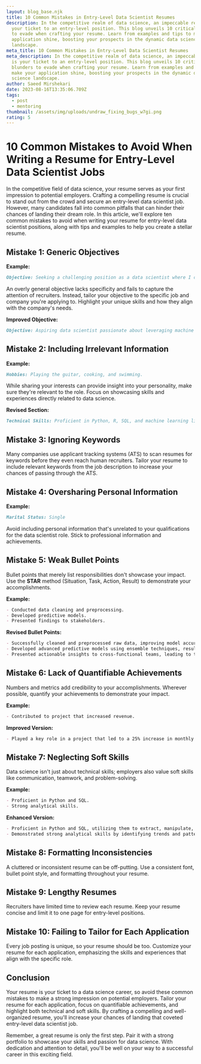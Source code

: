 ```yaml
---
layout: blog_base.njk
title: 10 Common Mistakes in Entry-Level Data Scientist Resumes
description: In the competitive realm of data science, an impeccable resume is
  your ticket to an entry-level position. This blog unveils 10 critical blunders
  to evade when crafting your resume. Learn from examples and tips to make your
  application shine, boosting your prospects in the dynamic data science
  landscape.
meta_title: 10 Common Mistakes in Entry-Level Data Scientist Resumes
meta_description: In the competitive realm of data science, an impeccable resume
  is your ticket to an entry-level position. This blog unveils 10 critical
  blunders to evade when crafting your resume. Learn from examples and tips to
  make your application shine, boosting your prospects in the dynamic data
  science landscape.
author: Saeed Mirshekari
date: 2023-08-16T13:35:06.709Z
tags:
  - post
  - mentoring
thumbnail: /assets/img/uploads/undraw_fixing_bugs_w7gi.png
rating: 5
---
```

# 10 Common Mistakes to Avoid When Writing a Resume for Entry-Level Data Scientist Jobs

In the competitive field of data science, your resume serves as your first impression to potential employers. Crafting a compelling resume is crucial to stand out from the crowd and secure an entry-level data scientist job. However, many candidates fall into common pitfalls that can hinder their chances of landing their dream role. In this article, we'll explore ten common mistakes to avoid when writing your resume for entry-level data scientist positions, along with tips and examples to help you create a stellar resume.

## Mistake 1: Generic Objectives

**Example:**
```markdown
Objective: Seeking a challenging position as a data scientist where I can utilize my skills and grow professionally.
```

An overly general objective lacks specificity and fails to capture the attention of recruiters. Instead, tailor your objective to the specific job and company you're applying to. Highlight your unique skills and how they align with the company's needs.

**Improved Objective:**
```markdown
Objective: Aspiring data scientist passionate about leveraging machine learning techniques to extract meaningful insights from complex datasets. Eager to contribute my analytical skills to [Company Name] and drive data-driven decision-making.
```

## Mistake 2: Including Irrelevant Information

**Example:**
```markdown
Hobbies: Playing the guitar, cooking, and swimming.
```

While sharing your interests can provide insight into your personality, make sure they're relevant to the role. Focus on showcasing skills and experiences directly related to data science.

**Revised Section:**
```markdown
Technical Skills: Proficient in Python, R, SQL, and machine learning libraries (Scikit-Learn, TensorFlow). Passionate about analyzing large datasets to derive actionable insights.
```

## Mistake 3: Ignoring Keywords

Many companies use applicant tracking systems (ATS) to scan resumes for keywords before they even reach human recruiters. Tailor your resume to include relevant keywords from the job description to increase your chances of passing through the ATS.

## Mistake 4: Oversharing Personal Information

**Example:**
```markdown
Marital Status: Single
```

Avoid including personal information that's unrelated to your qualifications for the data scientist role. Stick to professional information and achievements.

## Mistake 5: Weak Bullet Points

Bullet points that merely list responsibilities don't showcase your impact. Use the **STAR** method (Situation, Task, Action, Result) to demonstrate your accomplishments.

**Example:**
```markdown
- Conducted data cleaning and preprocessing.
- Developed predictive models.
- Presented findings to stakeholders.
```

**Revised Bullet Points:**
```markdown
- Successfully cleaned and preprocessed raw data, improving model accuracy by 15%.
- Developed advanced predictive models using ensemble techniques, resulting in a 20% reduction in customer churn.
- Presented actionable insights to cross-functional teams, leading to the implementation of data-driven marketing strategies.
```

## Mistake 6: Lack of Quantifiable Achievements

Numbers and metrics add credibility to your accomplishments. Wherever possible, quantify your achievements to demonstrate your impact.

**Example:**
```markdown
- Contributed to project that increased revenue.
```

**Improved Version:**
```markdown
- Played a key role in a project that led to a 25% increase in monthly revenue through targeted customer segmentation.
```

## Mistake 7: Neglecting Soft Skills

Data science isn't just about technical skills; employers also value soft skills like communication, teamwork, and problem-solving.

**Example:**
```markdown
- Proficient in Python and SQL.
- Strong analytical skills.
```

**Enhanced Version:**
```markdown
- Proficient in Python and SQL, utilizing them to extract, manipulate, and analyze complex datasets.
- Demonstrated strong analytical skills by identifying trends and patterns, contributing to data-driven decision-making.
```

## Mistake 8: Formatting Inconsistencies

A cluttered or inconsistent resume can be off-putting. Use a consistent font, bullet point style, and formatting throughout your resume.

## Mistake 9: Lengthy Resumes

Recruiters have limited time to review each resume. Keep your resume concise and limit it to one page for entry-level positions.

## Mistake 10: Failing to Tailor for Each Application

Every job posting is unique, so your resume should be too. Customize your resume for each application, emphasizing the skills and experiences that align with the specific role.

## Conclusion

Your resume is your ticket to a data science career, so avoid these common mistakes to make a strong impression on potential employers. Tailor your resume for each application, focus on quantifiable achievements, and highlight both technical and soft skills. By crafting a compelling and well-organized resume, you'll increase your chances of landing that coveted entry-level data scientist job.

Remember, a great resume is only the first step. Pair it with a strong portfolio to showcase your skills and passion for data science. With dedication and attention to detail, you'll be well on your way to a successful career in this exciting field.

